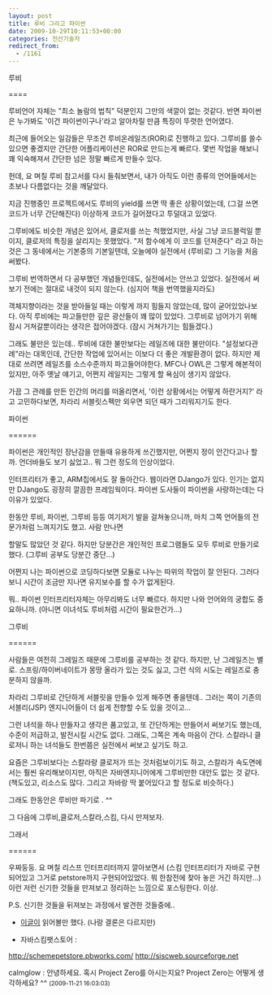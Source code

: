 ```yaml
---
layout: post
title: 루비 그리고 파이썬
date: 2009-10-29T10:11:53+00:00
categories: 전산기술자
redirect_from:
  - /1161
---
```


루비

====

루비언어 자체는 "최소 놀람의 법칙" 덕분인지 그만의 색깔이 없는 것같다. 반면 파이썬은 누가봐도 '이건 파이썬이구나'라고 알아차릴 만큼 특징이 뚜렷한 언어였다.

최근에 들어오는 일감들은 무조건 루비온레일즈(ROR)로 진행하고 있다. 그루비를 쓸수있으면 좋겠지만 간단한 어플리케이션은 ROR로 만드는게 빠르다. 몇번 작업을 해보니 꽤 익숙해져서 간단한 넘은 정말 빠르게 만들수 있다.

헌데, 요 며칠 루비 참고서를 다시 들춰보면서, 내가 아직도 이런 종류의 언어들에서는 초보나 다름없다는 것을 깨달았다.

지금 진행중인 프로젝트에서도 루비의 yield를 쓰면 딱 좋은 상황이었는데, (그걸 쓰면 코드가 너무 간단해진다) 이상하게 코드가 길어졌다고 투덜대고 있었다.

그루비에도 비슷한 개념은 있어서, 클로저를 쓰는 척했었지만, 사실 그냥 코드블럭일 뿐이지, 클로저의 특징을 살리지는 못했었다. "저 함수에게 이 코드를 던져준다" 라고 하는 것은 그 동네에서는 기본중의 기본일텐데, 오늘에야 실전에서 (루비로) 그 기능을 처음 써봤다.

그루비 번역하면서 다 공부했던 개념들인데도, 실전에서는 안쓰고 있었다. 실전에서 써보기 전에는 절대로 내것이 되지 않는다. (심지어 책을 번역했을지라도)

객체지향이라는 것을 받아들일 때는 이렇게 까지 힘들지 않았는데, 많이 굳어있었나보다. 아직 루비에는 파고들만한 깊은 광산들이 꽤 많이 있었다. 그루비로 넘어가기 위해 잠시 거쳐갈뿐이라는 생각은 접어야겠다. (잠시 거쳐가기는 힘들겠다.)

그래도 불만은 있는데.. 루비에 대한 불만보다는 레일즈에 대한 불만이다. "설정보다관례"라는 대목인데, 간단한 작업에 있어서는 이보다 더 좋은 개발환경이 없다. 하지만 제대로 쓰려면 레일즈를 소스수준까지 파고들어야한다. MFC나 OWL은 그렇게 해본적이 있지만, 아주 옛날 얘기고, 어쩐지 레일지는 그렇게 할 욕심이 생기지 않았다.

가끔 그 관례를 만든 인간의 머리를 떠올리면서, '이런 상황에서는 어떻게 하란거지?' 라고 고민하다보면, 차라리 서블릿스펙만 외우면 되던 때가 그리워지기도 한다.

파이썬

======

파이썬은 개인적인 장난감을 만들때 유용하게 쓰긴했지만, 어쩐지 정이 안간다고나 할까. 언더바들도 보기 싫었고.. 뭐 그런 정도의 인상이었다.

인터프리터가 좋고, ARM칩에서도 잘 돌아간다. 웹이라면 DJango가 있다. 인기는 없지만 DJango도 굉장히 깔끔한 프레임웍이다. 파이썬 도사들이 파이썬을 사랑하는데는 다 이유가 있었다.

한동안 루비, 파이썬, 그루비 등등 여기저기 발을 걸쳐놓으니까, 마치 그쪽 언어들의 전문가처럼 느껴지기도 했고. 사람 만나면

할말도 많았던 것 같다. 하지만 당분간은 개인적인 프로그램들도 모두 루비로 만들기로 했다. (그루비 공부도 당분간 중단...)

어쩐지 나는 파이썬으로 코딩하다보면 모듈로 나누는 따위의 작업이 잘 안된다. 그러다보니 시간이 조금만 지나면 유지보수를 할 수가 없게된다.

뭐.. 파이썬 인터프리터자체는 아무리봐도 너무 빠르다. 하지만 나와 언어와의 궁합도 중요하니까. (아니면 이녀석도 루비처럼 시간이 필요한건가...)

그루비

======

사람들은 여전히 그레일즈 때문에 그루비를 공부하는 것 같다. 하지만, 난 그레일즈는 별로. 스프링/하이버네이트가 몽땅 올라가 있는 것도 싫고, 그런 식의 시도는 레일즈로 충분하지 않을까.

차라리 그루비로 간단하게 서블릿을 만들수 있게 해주면 좋을텐데.. 그러는 쪽이 기존의 서블리(JSP) 엔지니어들이 더 쉽게 전향할 수도 있을 것이고...

그런 녀석을 하나 만들자고 생각은 품고있고, 또 간단하게는 만들어서 써보기도 했는데, 수준이 저급하고, 발전시킬 시간도 없다. 그래도, 그쪽은 계속 마음이 간다. 스칼라니 클로저니 하는 녀석들도 한번쯤은 실전에서 써보고 싶기도 하고.

요즘은 그루비보다는 스칼라랑 클로저가 뜨는 것처럼보이기도 하고, 스칼라가 속도면에서는 훨씬 유리해보이지만, 아직은 자바엔지니어에게 그루비만한 대안도 없는 것 같다. (책도있고, 리소스도 많다. 그리고 자바랑 딱 붙어있다고 할 정도로 비슷하다.)

그래도 한동안은 루비만 파기로 . ^^

그 다음에 그루비,클로저,스칼라,스킴, 다시 만져보자.

그래서

======

우짜둥둥. 요 며칠 리스프 인터프리터까지 깔아보면서 (스킴 인터프리터가 자바로 구현되어있고 그거로 petstore까지 구현되어있었다. 뭐 한참전에 찾아 놓은 거긴 하지만...) 이런 저런 신기한 것들을 만져보고 정리하는 느낌으로 포스팅한다. 이상.

P.S. 신기한 것들을 뒤져보는 과정에서 발견한 것들중에..

* <a title="[http://youngrok.com/moin.cgi/Django_vs_Rails]로 이동합니다." target="_blank" href="http://youngrok.com/moin.cgi/Django_vs_Rails">이글이</a> 읽어볼만 했다. (나랑 결론은 다르지만)

* 자바스킴팻스토어 :

 <a title="[http://schemepetstore.pbworks.com/]로 이동합니다." target="_blank" href="http://schemepetstore.pbworks.com/">http://schemepetstore.pbworks.com/</a> <a title="[http://siscweb.sourceforge.net]로 이동합니다." target="_blank" href="http://siscweb.sourceforge.net">http://siscweb.sourceforge.net</a>


<div id=comments>
<div class=comment>
<!--- cmt:1195 --->
<!--- mail: --->
<!--- parent:0 --->
calmglow : 
안녕하세요. 혹시 Project Zero를 아시는지요? Project Zero는 어떻게 생각하세요? ^^
 <small>(2009-11-21 16:03:03)</small>
</div>
</div>
